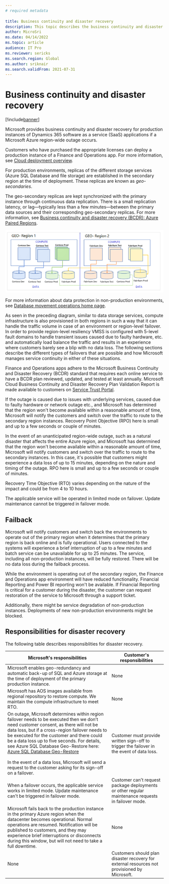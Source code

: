 ```yaml
---
# required metadata

title: Business continuity and disaster recovery
description: This topic describes the business continuity and disaster recovery that Microsoft provides for production instances of Microsoft Dynamics 365 SaaS applications if an Azure region-wide outage occurs.
author: MicroSri
ms.date: 04/14/2022
ms.topic: article
audience: IT Pro
ms.reviewer: sericks
ms.search.region: Global
ms.author: sriknair
ms.search.validFrom: 2021-07-31
---
```


# Business continuity and disaster recovery

[!include[banner](../includes/banner.md)]

Microsoft provides business continuity and disaster recovery for production instances of Dynamics 365 software as a service (SaaS) applications if a Microsoft Azure region-wide outage occurs.

Customers who have purchased the appropriate licenses can deploy a production instance of a Finance and Operations app. For more information, see [Cloud deployment overview](../deployment/cloud-deployment-overview.md).

For production environments, replicas of the different storage services (Azure SQL Database and file storage) are established in the secondary region at the time of deployment. These replicas are known as *geo-secondaries*.

The geo-secondary replicas are kept synchronized with the primary instance through continuous data replication. There is a small replication latency, or lag—typically less than a few minutes—between the primary data sources and their corresponding geo-secondary replicas. For more information, see [Business continuity and disaster recovery (BCDR): Azure Paired Regions](/azure/best-practices-availability-paired-regions).

![Geo-secondaries](media/geo-secondary-replicas.png)

For more information about data protection in non-production environments, see [Database movement operations home page](../database/dbmovement-operations.md).

As seen in the preceding diagram, similar to data storage services, compute infrastructure is also provisioned in both regions in such a way that it can handle the traffic volume in case of an environment or region-level failover. In order to provide region-level resiliency VMSS is configured with 5-level fault domains to handle transient issues caused due to faulty hardware, etc. and automatically load balance the traffic and results in an experience where customers barely see a blip with no data loss. The following sections describe the different types of failovers that are possible and how Microsoft manages service continuity in either of these situations. 

Finance and Operations apps adhere to the Microsoft Business Continuity and Disaster Recovery (BCDR) standard that requires each online service to have a BCDR plan reviewed, updated, and tested at least annually. Microsoft Cloud Business Continuity and Disaster Recovery Plan Validation Report is made available to customers on [Service Trust Portal](https://servicetrust.microsoft.com/).

If the outage is caused due to issues with underlying services, caused due to faulty hardware or network outage etc., and Microsoft has determined that the region won't become available within a reasonable amount of time, Microsoft will notify the customers and switch over the traffic to route to the secondary region instances. Recovery Point Objective (RPO) here is small and up to a few seconds or couple of minutes. 

In the event of an unanticipated region-wide outage, such as a natural disaster that affects the entire Azure region, and Microsoft has determined that the region won't become available within a reasonable amount of time, Microsoft will notify customers and switch over the traffic to route to the secondary instances. In this case, it's possible that customers might experience a data loss of up to 15 minutes, depending on the nature and timing of the outage. RPO here is small and up to a few seconds or couple of minutes. 

Recovery Time Objective (RTO) varies depending on the nature of the impact and could be from 4 to 10 hours. 

The applicable service will be operated in limited mode on failover. Update maintenance cannot be triggered in failover mode. 

## Failback 

Microsoft will notify customers and switch back the environments to operate out of the primary region when it determines that the primary region is back online and is fully operational. Users connected to the systems will experience a brief interruption of up to a few minutes and batch service can be unavailable for up to 25 minutes. The service, including all non-production instances, will be fully restored. There will be no data loss during the failback process.  

While the environment is operating out of the secondary region, the Finance and Operations app environment will have reduced functionality. Financial Reporting and Power BI reporting won't be available. If Financial Reporting is critical for a customer during the disaster, the customer can request restoration of the service to Microsoft through a support ticket.

Additionally, there might be service degradation of non-production instances. Deployments of new non-production environments might be blocked.

## Responsibilities for disaster recovery 

The following table describes responsiblities for disaster recovery.

| Microsoft's responsibilities | Customer's responsibilities |
|------|------|
| Microsoft enables geo-redundancy and automatic back-up of SQL and Azure storage at the time of deployment of the primary production instance. | None |
| Microsoft has AOS images available from regional repository to restore compute. We maintain the compute infrastructure to meet RTO. |None |
|On outage, Microsoft determines within region failover needs to be executed then we don’t need customer consent, as there will not be data loss, but if a cross-region failover needs to be executed for the customer and there could be a data loss up to five seconds. For details, see Azure SQL Database Geo-Restore here: [Azure SQL Database Geo-Restore](https://azure.microsoft.com/blog/azure-sql-database-geo-restore/)<br><br>In the event of a data loss, Microsoft will send a request to the customer asking for its sign-off on a failover.  |   Customer must provide written sign-off to trigger the failover in the event of data loss. |
|When a failover occurs, the applicable service works in limited mode. Update maintenance can't be triggered in failover mode. | Customer can't request package deployments or other regular maintenance requests in failover mode. |
| Microsoft fails back to the production instance in the primary Azure region when the datacenter becomes operational. Normal operations are resumed. Notification will be published to customers, and they may experience brief interruptions or disconnects during this window, but will not need to take a full downtime. | None |
|None | Customers should plan disaster recovery for external resources not provisioned by Microsoft. |




